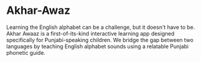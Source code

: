 # Akhar-Awaz
Learning the English alphabet can be a challenge, but it doesn't have to be. Akhar Awaaz is a first-of-its-kind interactive learning app designed specifically for Punjabi-speaking children. We bridge the gap between two languages by teaching English alphabet sounds using a relatable Punjabi phonetic guide.
